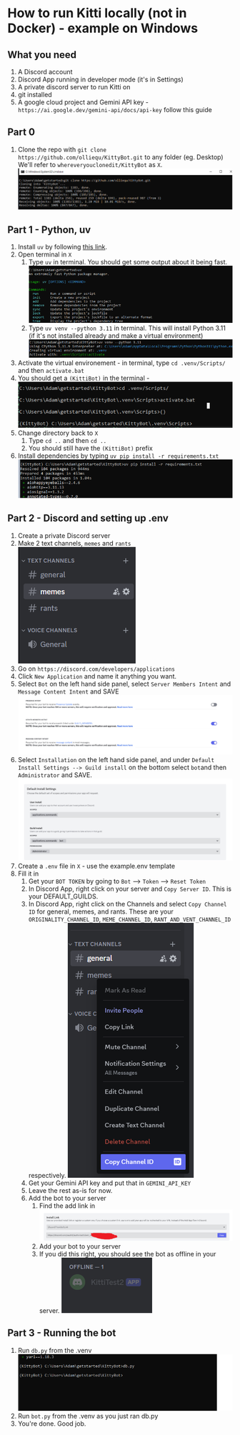 # How to run Kitti locally (not in Docker) - example on Windows

## What you need

1. A Discord account
2. Discord App running in developer mode (it's in Settings)
3. A private discord server to run Kitti on
4. git installed
5. A google cloud project and Gemini API key - `https://ai.google.dev/gemini-api/docs/api-key` follow this guide

## Part 0

1. Clone the repo with `git clone https://github.com/olliequ/KittyBot.git` to any folder (eg. Desktop) We'll refer to `whereveryouclonedit/KittyBot` as `X`. ![alt text](./images/000%20git%20clone.png)

## Part 1 - Python, uv

1. Install `uv` by following [this link](https://docs.astral.sh/uv/getting-started/installation/).
2. Open terminal in `X`
   1. Type `uv` in terminal. You should get some output about it being fast. ![alt text](./images/001%20UV.png)
   2. Type `uv venv --python 3.11` in terminal. This will install Python 3.11 (if it's not installed already and make a virtual environment)
      ![alt text](./images/002%20venv%20create.png)
3. Activate the virtual environement - in terminal, type `cd .venv/Scripts/` and then `activate.bat`
4. You should get a `(KittiBot)` in the terminal - ![alt text](./images/003%20venv%20activation.png)
5. Change directory back to `X`
   1. Type `cd ..` and then `cd ..`
   2. You should still have the `(KittiBot)` prefix
6. Install dependencies by typing `uv pip install -r requirements.txt` ![alt text](./images/004%20install%20packages.png)

## Part 2 - Discord and setting up .env

1. Create a private Discord server
2. Make 2 text channels, `memes` and `rants` ![alt text](./images/005%20discserver.png)
3. Go on `https://discord.com/developers/applications`
4. Click `New Application` and name it anything you want.
5. Select `Bot` on the left hand side panel, select `Server Members Intent` and `Message Content Intent` and SAVE ![alt text](./images/007%20intents.png)
6. Select `Installation` on the left hand side panel, and under `Default Install Settings --> Guild install` on the bottom select `bot`and then `Administrator` and SAVE. ![alt text](./images/008%20install%20settings.png)
7. Create a `.env` file in `X` - use the example.env template
8. Fill it in
   1. Get your `BOT TOKEN` by going to `Bot` --> `Token` --> `Reset Token`
   2. In Discord App, right click on your server and `Copy Server ID`. This is your DEFAULT_GUILDS.
   3. In Discord App, right click on the Channels and select `Copy Channel ID` for general, memes, and rants. These are your `ORIGINALITY_CHANNEL_ID`, `MEME_CHANNEL_ID`, `RANT_AND_VENT_CHANNEL_ID` respectively. ![alt text](./images/010%20channelid.png)
   4. Get your Gemini API key and put that in `GEMINI_API_KEY`
   5. Leave the rest as-is for now.
   6. Add the bot to your server
      1. Find the add link in ![alt text](./images/010%20bot%20add.png)
      2. Add your bot to your server
      3. If you did this right, you should see the bot as offline in your server. ![alt text](./images/012%20botoffline.png)

## Part 3 - Running the bot

1. Run `db.py` from the .venv ![alt text](./images/009%20dbpy.png)
2. Run `bot.py` from the .venv as you just ran db.py
3. You're done. Good job.
